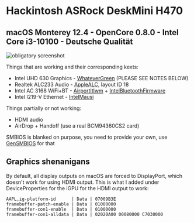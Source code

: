 # Hackintosh ASRock DeskMini H470
## macOS Monterey 12.4 - OpenCore 0.8.0 - Intel Core i3-10100 - Deutsche Qualität

![obligatory screenshot](/images/skrienshod.png)

Things that are working and their corresponding kexts:
- Intel UHD 630 Graphics - [WhateverGreen](https://github.com/acidanthera/WhateverGreen) (PLEASE SEE NOTES BELOW)
- Realtek ALC233 Audio - [AppleALC](https://github.com/acidanthera/AppleALC), layout ID 18 
- Intel AC 3168 WiFi+BT - [AirportItlwm](https://github.com/OpenIntelWireless/itlwm) + [IntelBluetoothFirmware](https://github.com/OpenIntelWireless/IntelBluetoothFirmware) 
- Intel I219-V Ethernet - [IntelMausi](https://github.com/acidanthera/IntelMausi)

Things partially or not working:
- HDMI audio
- AirDrop + Handoff (use a real BCM94360CS2 card)

SMBIOS is blanked on purpose, you need to provide your own, use 
[GenSMBIOS](https://github.com/corpnewt/GenSMBIOS) for that

## Graphics shenanigans

By default, all display outputs on macOS are forced to DisplayPort, which 
doesn't work for using HDMI output. This is what I added under 
DeviceProperties for the iGPU for the HDMI output to work:

```
AAPL,ig-platform-id      | Data | 07009B3E
framebuffer-patch-enable | Data | 01000000
framebuffer-con1-enable  | Data | 01000000
framebuffer-con1-alldata | Data | 02020A00 00080000 C7030000
```
